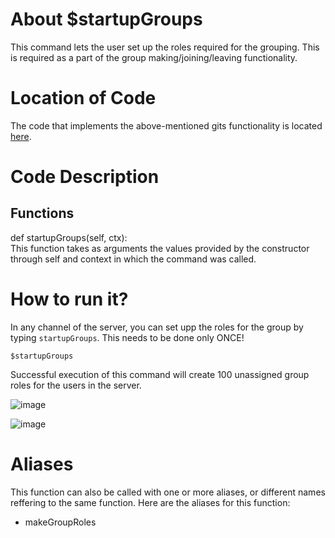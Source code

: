 # About $startupGroups
This command lets the user set up the roles required for the grouping. This is required as a part of the group making/joining/leaving functionality.

# Location of Code
The code that implements the above-mentioned gits functionality is located [here](https://github.com/maddaicita/ClassMateBot-1.1/blob/main/cogs/groups.py).

# Code Description
## Functions
def startupGroups(self, ctx): <br>
This function takes as arguments the values provided by the constructor through self and context in which the command was called.

# How to run it?
In any channel of the server, you can set upp the roles for the group by typing `startupGroups`. This needs to be done only ONCE!
```
$startupGroups
```
Successful execution of this command will create 100 unassigned group roles for the users in the server.

![image](https://user-images.githubusercontent.com/89809302/140447594-468f1c7b-feaf-449a-bdcb-ac70a5bf066e.png)

![image](https://user-images.githubusercontent.com/89809302/140447634-2ba168bf-9b27-4b6a-9a8a-af5ca3da9182.png)

# Aliases

This function can also be called with one or more aliases, or different names reffering to the same function. Here are the aliases for this function:

 - makeGroupRoles
